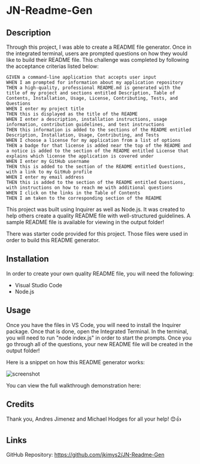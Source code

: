 # JN-Readme-Gen

## Description

Through this project, I was able to create a README file generator. Once in the integrated terminal, users are prompted questions on how they would like to build their README file. This challenge was completed by following the acceptance criterias listed below:


```
GIVEN a command-line application that accepts user input
WHEN I am prompted for information about my application repository
THEN a high-quality, professional README.md is generated with the title of my project and sections entitled Description, Table of Contents, Installation, Usage, License, Contributing, Tests, and Questions
WHEN I enter my project title
THEN this is displayed as the title of the README
WHEN I enter a description, installation instructions, usage information, contribution guidelines, and test instructions
THEN this information is added to the sections of the README entitled Description, Installation, Usage, Contributing, and Tests
WHEN I choose a license for my application from a list of options
THEN a badge for that license is added near the top of the README and a notice is added to the section of the README entitled License that explains which license the application is covered under
WHEN I enter my GitHub username
THEN this is added to the section of the README entitled Questions, with a link to my GitHub profile
WHEN I enter my email address
THEN this is added to the section of the README entitled Questions, with instructions on how to reach me with additional questions
WHEN I click on the links in the Table of Contents
THEN I am taken to the corresponding section of the README
```

This project was built using Inquirer as well as Node.js. It was created to help others create a quality README file with well-structured guidelines. A sample README file is available for viewing in the output folder!

There was starter code provided for this project. Those files were used in order to build this README generator.


## Installation

In order to create your own quality README file, you will need the following:

- Visual Studio Code <br>
- Node.js


## Usage

Once you have the files in VS Code, you will need to install the Inquirer package. Once that is done, open the Integrated Terminal. In the terminal, you will need to run "node index.js" in order to start the prompts. Once you go through all of the questions, your new README file will be created in the output folder!

Here is a snippet on how this README generator works:

![screenshot](./assets/README%20Gen.gif)

You can view the full walkthrough demonstration here:


## Credits

Thank you, Andres Jimenez and Michael Hodges for all your help! 😊👍


## Links

GitHub Repository: https://github.com/jkimys2/JN-Readme-Gen
